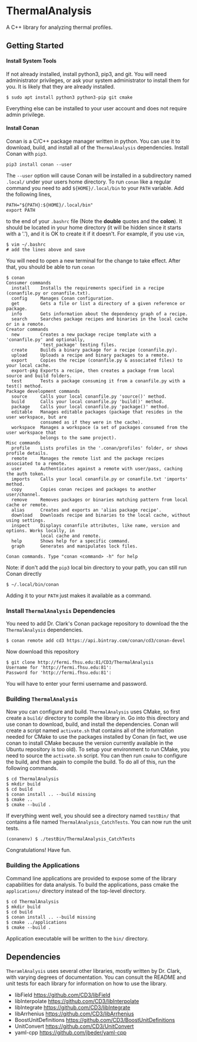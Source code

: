 # ThermalAnalysis

A C++ library for analyzing thermal profiles.

## Getting Started

#### Install System Tools

If not already installed, install python3, pip3, and git. You will need administrator
privileges, or ask your system administrator to install them for you. It is likely
that they are already installed.

```
$ sudo apt install python3 python3-pip git cmake
```
Everything else can be installed to your user account and does not require admin
privilege.

#### Install Conan
Conan is a C/C++ package manager written in python. You can use it to download, build, and install
all of the `ThermalAnalysis` dependencies. Install Conan with `pip3`.
```
pip3 install conan --user
```
The `--user` option will cause Conan will be installed in a subdirectory named
`.local/` under your users home directory. To run `conan` like a regular command
you need to add `${HOME}/.local/bin` to your `PATH` variable.
Add the following lines,
```
PATH="${PATH}:${HOME}/.local/bin"
export PATH
```
to the end of your `.bashrc` file (Note the **double** quotes and the **colon**). It should be located in your home directory
(it will be hidden since it starts with a '.'), and it is OK to create it if it
doesn't.  For example, if you use `vim`,
```
$ vim ~/.bashrc
# add the lines above and save
```
You will need to open a new terminal for the change to take effect. After
that, you should be able to run `conan`
```
$ conan
Consumer commands
  install    Installs the requirements specified in a recipe (conanfile.py or conanfile.txt).
  config     Manages Conan configuration.
  get        Gets a file or list a directory of a given reference or package.
  info       Gets information about the dependency graph of a recipe.
  search     Searches package recipes and binaries in the local cache or in a remote.
Creator commands
  new        Creates a new package recipe template with a 'conanfile.py' and optionally,
             'test_package' testing files.
  create     Builds a binary package for a recipe (conanfile.py).
  upload     Uploads a recipe and binary packages to a remote.
  export     Copies the recipe (conanfile.py & associated files) to your local cache.
  export-pkg Exports a recipe, then creates a package from local source and build folders.
  test       Tests a package consuming it from a conanfile.py with a test() method.
Package development commands
  source     Calls your local conanfile.py 'source()' method.
  build      Calls your local conanfile.py 'build()' method.
  package    Calls your local conanfile.py 'package()' method.
  editable   Manages editable packages (package that resides in the user workspace, but are
             consumed as if they were in the cache).
  workspace  Manages a workspace (a set of packages consumed from the user workspace that
             belongs to the same project).
Misc commands
  profile    Lists profiles in the '.conan/profiles' folder, or shows profile details.
  remote     Manages the remote list and the package recipes associated to a remote.
  user       Authenticates against a remote with user/pass, caching the auth token.
  imports    Calls your local conanfile.py or conanfile.txt 'imports' method.
  copy       Copies conan recipes and packages to another user/channel.
  remove     Removes packages or binaries matching pattern from local cache or remote.
  alias      Creates and exports an 'alias package recipe'.
  download   Downloads recipe and binaries to the local cache, without using settings.
  inspect    Displays conanfile attributes, like name, version and options. Works locally, in
             local cache and remote.
  help       Shows help for a specific command.
  graph      Generates and manipulates lock files.

Conan commands. Type "conan <command> -h" for help
```
Note: if don't add the `pip3` local bin directory to your path, you can still run Conan directly
```
$ ~/.local/bin/conan
```
Adding it to your `PATH` just makes it available as a command.

### Install `ThermalAnalysis` Dependencies

You need to add Dr. Clark's Conan package repository to download the the `ThermalAnalysis` dependencies.
```
$ conan remote add cd3 https://api.bintray.com/conan/cd3/conan-devel
```

Now download this repository
```
$ git clone http://fermi.fhsu.edu:81/CD3/ThermalAnalysis
Username for 'http://fermi.fhsu.edu:81':
Password for 'http://fermi.fhsu.edu:81':
```
You will have to enter your fermi username and password.

### Building `ThermalAnalysis`

Now you can configure and build. `ThermalAnalysis` uses CMake, so first create a `build/`
directory to compile the library in. Go into this directory and use conan to download, build,
and install the dependencies. Conan will create a script named `activate.sh` that contains all
of the information needed for CMake to use the packages installed by Conan (in fact, we use
conan to install CMake because the version currently available in the Ubuntu repository is too old).
To setup your environment to run CMake, you need to source the `activate.sh` script.
You can then run `cmake` to configure the build, and then again to compile the build.
To do all of this, run the following commands.
```
$ cd ThermalAnalysis
$ mkdir build
$ cd build
$ conan install .. --build missing
$ cmake ..
$ cmake --build .
```
If everything went well, you should see a directory named `testBin/` that contains a file named
`ThermalAnalysis_CatchTests`. You can now run the unit tests.
```
(conanenv) $ ./testBin/ThermalAnalysis_CatchTests
```
Congratulations! Have fun.

### Building the Applications

Command line applications are provided to expose some of the library capabilities for data analysis. To build the applications,
pass cmake the `applications/` directory instead of the top-level directory.
```
$ cd ThermalAnalysis
$ mkdir build
$ cd build
$ conan install .. --build missing
$ cmake ../applications
$ cmake --build .
```
Application executable will be written to the `bin/` directory.


## Dependencies

`TheramlAnalysis` uses several other libraries, mostly written by Dr. Clark, with varying degrees of documentation. You can
consult the README and unit tests for each library for information on how to use the library.

- libField https://github.com/CD3/libField
- libInterpolate https://github.com/CD3/libInterpolate
- libIntegrate https://github.com/CD3/libIntegrate
- libArrhenius https://github.com/CD3/libArrhenius
- BoostUnitDefinitions https://github.com/CD3/BoostUnitDefinitions
- UnitConvert https://github.com/CD3/UnitConvert
- yaml-cpp https://github.com/jbeder/yaml-cpp
